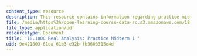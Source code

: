 ```yaml
---
content_type: resource
description: This resource contains information regarding practice midterm 1.
file: /media/https%3A/open-learning-course-data-rc.s3.amazonaws.com/18-100c-real-analysis-fall-2012/9e42180361ea61b3e32bfb3603315e4d_MIT18_100CF12_mid1practice.pdf
file_type: application/pdf
resourcetype: Document
title: '18.100C Real Analysis: Practice Midterm 1 '
uid: 9e421803-61ea-61b3-e32b-fb3603315e4d
---
```

